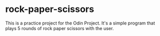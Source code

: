 # rock-paper-scissors

This is a practice project for the Odin Project. It's a simple program that plays 5 rounds of rock paper scissors with the user. 
